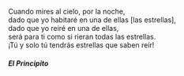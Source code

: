 Cuando mires al cielo, por la noche,  
dado que yo habitaré en una de ellas [las estrellas],  
dado que yo reiré en una de ellas,  
será para ti como si rieran todas las estrellas.  
¡Tú y solo tú tendrás estrellas que saben reír!

##### El Principito
